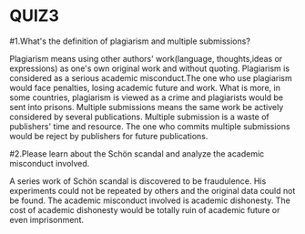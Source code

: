 # QUIZ3

#1.What's the definition of plagiarism and multiple submissions?

Plagiarism means using other authors' work(language, thoughts,ideas or expressions) as one's own original work and without quoting. Plagiarism is considered as a serious academic misconduct.The one who use plagiarism would face penalties, losing academic future and work. What is more, in some countries, plagiarism is viewed as a crime and plagiarists would be sent into prisons. Multiple submissions means the same work be actively considered by several publications. Multiple submission is a waste of publishers' time and resource. The one who commits multiple submissions would be reject by publishers for future publications.

#2.Please learn about the Schön scandal and analyze the academic misconduct involved.

A series work of Schön scandal is discovered to be fraudulence. His experiments could not be repeated by others and the original data could not be found. The academic misconduct involved is academic dishonesty. The cost of academic dishonesty would be totally ruin of academic future or even imprisonment.
